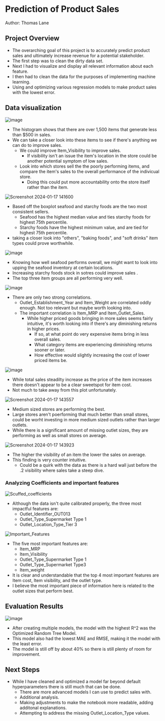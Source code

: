 # Prediction of Product Sales
Author: Thomas Lane

## Project Overview

- The overarching goal of this project is to accurately predict product sales and ultimately increase revenue for a potential stakeholder.
-  The first step was to clean the dirty data set.
-  Next I had to visualize and display all relevant information about each feature.
-  I then had to clean the data for the purposes of implementing machine learning.
-  Using and optimizing various regression models to make product sales with the lowest error.

  

## Data visualization
![image](https://github.com/ThomasLane1820/Prediction-of-Product-Sales/assets/139289105/f5a2c2f9-36f1-4405-b1e4-e5dea92ddd81)
- The histogram shows that there are over 1,500 items that generate less than $500 in sales.
- We can take a closer look into these items to see if there's anything we can do to improve sales.
  - We could improve Item_Visibility to improve sales.
      - If visibility isn't an issue the item's location in the store could be another potential symptom of low sales.
  - Look into which stores sell the the poorly performing items, and compare the item's sales to the overall performance of the indivicual store.
      - Doing this could put more accountability onto the store itself rather than the item.
  


![Screenshot 2024-01-17 141600](https://github.com/ThomasLane1820/Prediction-of-Product-Sales/assets/139289105/f7f97b87-e1bc-4141-be31-4cc0674c49b5)
- Based off the boxplot seafood and starchy foods are the two most consistent sellers.
  - Seafood has the highest median value and ties starchy foods for highest 75th percentile.
  - Starchy foods have the highest minimum value, and are tied for highest 75th percentile.
- taking a closer look into "others", "baking foods", and "soft drinks" item types could prove worthwhile.


![image](https://github.com/ThomasLane1820/Prediction-of-Product-Sales/assets/139289105/d51e6016-8d6e-4d65-843f-00cba7bb85c7)
- Knowing how well seafood performs overall, we might want to look into upping the seafood inventory at certain locations.
- Increasing starchy foods stock in sotres could improve sales .
- The top three item groups are all performing very well.



![image](https://github.com/ThomasLane1820/Prediction-of-Product-Sales/assets/139289105/1a1b0f20-56e0-470b-a53a-147ef23c55d9)
- There are only two strong correlations.
  - Outlet_Establishment_Year and Item_Weight are correlated oddly enough. Not too relevant but maybe worth looking into.
  - The important correlation is Item_MRP and Item_Outlet_Sales.
    - While higher priced goods bringing in more sales seems fairly intuitive, it's worth looking into if there's any diminishing returns in higher prices.
        - If so, at what point do very expensive items bring in less overall sales.
        - What category items are experiencing diminishing returns sooner or later.
        - How effective would slightly increasing the cost of lower priced items be.


![image](https://github.com/ThomasLane1820/Prediction-of-Product-Sales/assets/139289105/e9b8c45d-c840-482d-9641-cf4aa44f552d)

- While total sales steadilty increase as the price of the item increases there doesn't appear to be a clear sweetspot for item cost.
- Not much to take away from this plot unfortunately. 

![Screenshot 2024-01-17 143557](https://github.com/ThomasLane1820/Prediction-of-Product-Sales/assets/139289105/ee0518a8-185d-44d4-8d3a-5cfd1ee8e2e9) 
- Medium sized stores are performing the best.
- Large stores aren't poerforming that much better than small stores, could be worht investing in more medium sized outlets rather than larger outlets.
- While there is a significant amount of missing outlet sizes, they are performing as well as small stores on average.


![Screenshot 2024-01-17 143923](https://github.com/ThomasLane1820/Prediction-of-Product-Sales/assets/139289105/04905331-1b73-43e8-a645-87bcce60fc5c)
- The higher the visibility of an item the lower the sales on average.
- This finding is very counter intuitive.
  - Could be a quirk with the data as there is a hard wall just before the .2 visibility where sales take a steep dive.




### Analyzing Coefficients and important features 
![Scuffed_coefficients](https://github.com/ThomasLane1820/Prediction-of-Product-Sales/assets/139289105/108cd507-0d65-4fb5-bd1b-698ec17e0254)
- Although the data isn't quite calibrated properly, the three most impactful features are:
  - Outlet_Identifier_OUT013
  - Outlet_Type_Supermarket Type 1
  - Outlet_Location_Type_Tier 3
 
![Important_Features](https://github.com/ThomasLane1820/Prediction-of-Product-Sales/assets/139289105/fd70117a-9691-4f13-a625-e90026162f42)
- The five most important features are:
  - Item_MRP
  - Item_Visibility
  - Outlet_Type_Supermarket Type 1
  - Outlet_Type_Supermarket Type3
  - Item_weight
- It is clear and understandable that the top 4 most important features are Item cost, Item visibility, and the outlet type.
- I believe the most important piece of information here is related to the outlet sizes that perform best.
  
## Evaluation Results
![image](https://github.com/ThomasLane1820/Prediction-of-Product-Sales/assets/139289105/336a7666-eb6a-48c5-843b-f3e5cbc7252b)
- After creating multiple models, the model with the highest R^2 was the Optimized Random Tree Model.
- This model also had the lowest MAE and RMSE, making it the model with the least error.
- The model is still off by about 40% so there is still plenty of room for improvement.
  
## Next Steps
- While I have cleaned and optimized a model far beyond default hyperparameters there is still much that can be done.
  - There are more advanced models I can use to predict sales with.
  - Additional analysis.
  - Making adjustments to make the notebook more readable, adding additonal explanations.
  - Attempting to address the missing Outlet_Location_Type values.
